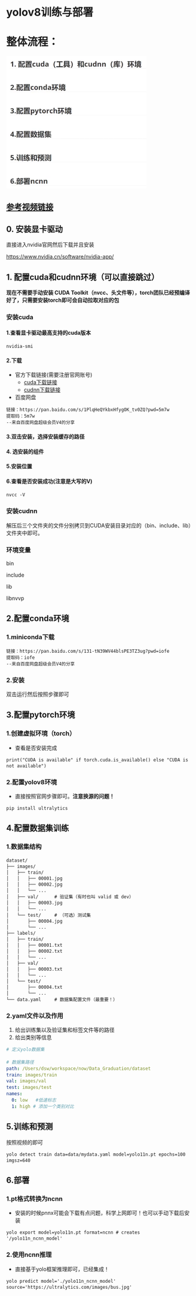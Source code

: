 # yolov8训练与部署

# 整体流程：

![image-20250915162332729](./yolov8.assets/image-20250915162332729.png)

## [参考视频链接](https://www.bilibili.com/video/BV1pKbXeDEr6?spm_id_from=333.788.videopod.sections&vd_source=040c3df4542b9d3c5dc888d7ab4a8411)

## 0. 安装显卡驱动

直接进入nvidia官网然后下载并且安装

https://www.nvidia.cn/software/nvidia-app/

## 1. 配置cuda和cudnn环境（可以直接跳过）

**现在不需要手动安装 CUDA Toolkit（nvcc、头文件等），torch团队已经预编译好了，只需要安装torch即可会自动拉取对应的包**

### 安装cuda

#### 1.查看显卡驱动最高支持的cuda版本
```plain
nvidia-smi
```



#### 2.下载
+ 官方下载链接(需要注册官网账号)
    - [cuda下载链接](https://developer.nvidia.com/cuda-toolkit-archive)
    - [cudnn下载链接](https://developer.nvidia.com/rdp/cudnn-archive)
+ 百度网盘

```plain
链接：https://pan.baidu.com/s/1PlqHeQYkbxHfygOK_tv0ZQ?pwd=5m7w 
提取码：5m7w 
--来自百度网盘超级会员V4的分享
```



#### 3.双击安装，选择安装缓存的路径
#### 4. 选安装的组件
#### 5.安装位置
#### 6.查看是否安装成功(注意是大写的V)
```plain
nvcc -V
```

### 安装cudnn
解压后三个文件夹的文件分别拷贝到CUDA安装目录对应的（bin、include、lib）文件夹中即可。



### 环境变量
bin

include

lib

libnvvp



## 2.配置conda环境
### 1.miniconda下载
```plain
链接：https://pan.baidu.com/s/131-tN39WV44blsPE3TZ3ug?pwd=iofe 
提取码：iofe 
--来自百度网盘超级会员V4的分享
```



### 2.安装

双击运行然后按照步骤即可



## 3.配置pytorch环境
### 1.创建虚拟环境（torch）
+ 查看是否安装完成

```plain
print("CUDA is available" if torch.cuda.is_available() else "CUDA is not available")
```



### 2.配置yolov8环境

* 直接按照官网步骤即可。**注意换源的问题！**

```shell
pip install ultralytics
```




## 4.配置数据集训练
### 1.数据集结构

```shell
dataset/
├── images/
│   ├── train/
│   │   ├── 00001.jpg
│   │   ├── 00002.jpg
│   │   └── ...
│   ├── val/      # 验证集（有时也叫 valid 或 dev）
│   │   ├── 00003.jpg
│   │   └── ...
│   └── test/     # （可选）测试集
│       ├── 00004.jpg
│       └── ...
├── labels/
│   ├── train/
│   │   ├── 00001.txt
│   │   ├── 00002.txt
│   │   └── ...
│   ├── val/
│   │   ├── 00003.txt
│   │   └── ...
│   └── test/
│       ├── 00004.txt
│       └── ...
└── data.yaml     # 数据集配置文件（最重要！）
```



### 2.yaml文件以及作用

1. 给出训练集以及验证集和标签文件等的路径
2. 给出类别等信息

```yaml
# 定义yolo数据集

# 数据集路径
path: /Users/dsw/workspace/now/Data_Graduation/dataset
train: images/train
val: images/val  
test: images/test  
names:
  0: low   #低速标志
  1: high # 添加一个类别对比
```

## 5.训练和预测

按照视频的即可

```shell
yolo detect train data=data/mydata.yaml model=yolo11n.pt epochs=100 imgsz=640
```


## 6.部署
### 1.pt格式转换为ncnn

* 安装的时候pnnx可能会下载有点问题，科学上网即可！也可以手动下载后安装

```shell
yolo export model=yolo11n.pt format=ncnn # creates '/yolo11n_ncnn_model'
```



### 2.使用ncnn推理

* 直接基于yolo框架推理即可，已经集成！

```shell
yolo predict model='./yolo11n_ncnn_model' source='https://ultralytics.com/images/bus.jpg'
```

